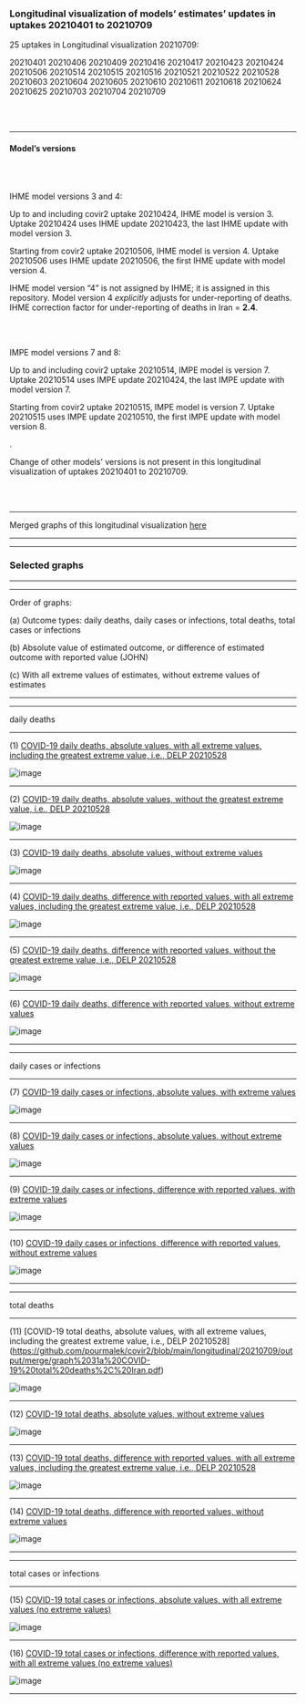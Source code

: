 ### Longitudinal visualization of models’ estimates’ updates in uptakes 20210401 to 20210709

25 uptakes in Longitudinal visualization 20210709: 

20210401 20210406 20210409 20210416 20210417 
20210423 20210424 20210506 20210514 20210515 
20210516 20210521 20210522 20210528 20210603 
20210604 20210605 20210610 20210611 20210618 
20210624 20210625 20210703 20210704 20210709

<br/><br/>


****

#### Model’s versions

<br/><br/>

IHME model versions 3 and 4:

Up to and including covir2 uptake 20210424, IHME model is version 3. Uptake 20210424 uses IHME update 20210423, the last IHME update with model version 3.

Starting from covir2 uptake 20210506, IHME model is version 4. Uptake 20210506 uses IHME update 20210506, the first IHME update with model version 4.

IHME model version “4” is not assigned by IHME; it is assigned in this repository. Model version 4 _explicitly_ adjusts for under-reporting of deaths. IHME correction factor for under-reporting of deaths in Iran = **2.4**.

<br/><br/>

IMPE model versions 7 and 8:

Up to and including covir2 uptake 20210514, IMPE model is version 7. Uptake 20210514 uses IMPE update 20210424, the last IMPE update with model version 7.

Starting from covir2 uptake 20210515, IMPE model is version 7. Uptake 20210515 uses IMPE update 20210510, the first IMPE update with model version 8.

.

Change of other models' versions is not present in this longitudinal visualization of uptakes 20210401 to 20210709.

<br/><br/>
****

Merged graphs of this longitudinal visualization [here](https://github.com/pourmalek/covir2/blob/main/longitudinal/20210709/graphs%20merged%2020210709.pdf)

****
****

### Selected graphs

****
****

Order of graphs:

(a) Outcome types: daily deaths, daily cases or infections, total deaths, total cases or infections

(b) Absolute value of estimated outcome, or difference of estimated outcome with reported value (JOHN)

(c) With all extreme values of estimates, without extreme values of estimates

****
****

daily deaths

****

(1) [COVID-19 daily deaths, absolute values, with all extreme values, including the greatest extreme value, i.e., DELP 20210528](https://github.com/pourmalek/covir2/blob/main/longitudinal/20210709/output/merge/graph%2011a%20COVID-19%20daily%20deaths%2C%20Iran.pdf)

![image](https://user-images.githubusercontent.com/30849720/126067737-5b840b56-3694-4ffe-b54c-3061219eaf68.png)

****

(2) [COVID-19 daily deaths, absolute values, without the greatest extreme value, i.e., DELP 20210528](https://github.com/pourmalek/covir2/blob/main/longitudinal/20210709/output/merge/graph%2011b%20COVID-19%20daily%20deaths%2C%20Iran.pdf)

![image](https://user-images.githubusercontent.com/30849720/126067781-e5e83917-8bb0-4a4e-840d-a799a0f6074d.png)

****

(3) [COVID-19 daily deaths, absolute values, without extreme values](https://github.com/pourmalek/covir2/blob/main/longitudinal/20210709/output/merge/graph%2011c%20COVID-19%20daily%20deaths%2C%20Iran%2C%20wo%20extremes.pdf)

![image](https://user-images.githubusercontent.com/30849720/126067794-7fbe73af-8090-4d6e-ae46-ef1750061d3e.png)

****

(4) [COVID-19 daily deaths, difference with reported values, with all extreme values, including the greatest extreme value, i.e., DELP 20210528](https://github.com/pourmalek/covir2/blob/main/longitudinal/20210709/output/merge/graph%2012a%20COVID-19%20daily%20deaths%2C%20Iran%2C%20minus.pdf)

![image](https://user-images.githubusercontent.com/30849720/126068161-eca30eba-d319-466f-b668-1906e0bcbe27.png)

****

(5) [COVID-19 daily deaths, difference with reported values, without the greatest extreme value, i.e., DELP 20210528](https://github.com/pourmalek/covir2/blob/main/longitudinal/20210709/output/merge/graph%2012b%20COVID-19%20daily%20deaths%2C%20Iran%2C%20wo%20extremes%2C%20minus.pdf)

![image](https://user-images.githubusercontent.com/30849720/126068241-4a42a00d-4532-420a-a1a8-52e2f9cb7f8c.png)

****

(6) [COVID-19 daily deaths, difference with reported values, without extreme values](https://github.com/pourmalek/covir2/blob/main/longitudinal/20210709/output/merge/graph%2012c%20COVID-19%20daily%20deaths%2C%20Iran%2C%20wo%20extremes%2C%20minus.pdf)

![image](https://user-images.githubusercontent.com/30849720/126068280-c90d9ccb-93f1-4dc5-bf54-517845fb41d6.png)

****
****

daily cases or infections

****

(7) [COVID-19 daily cases or infections, absolute values, with extreme values](https://github.com/pourmalek/covir2/blob/main/longitudinal/20210709/output/merge/graph%2021a%20COVID-19%20daily%20cases%2C%20Iran.pdf)

![image](https://user-images.githubusercontent.com/30849720/126068376-cd1a2f1c-ca61-41ae-9b89-d83177d603d0.png)

****

(8) [COVID-19 daily cases or infections, absolute values, without extreme values](https://github.com/pourmalek/covir2/blob/main/longitudinal/20210709/output/merge/graph%2021b%20COVID-19%20daily%20cases%2C%20Iran%2C%20wo%20extremes.pdf)

![image](https://user-images.githubusercontent.com/30849720/126068442-a61d6a05-e2ca-454c-bb61-2fbf2872a62c.png)

****

(9) [COVID-19 daily cases or infections, difference with reported values, with extreme values](https://github.com/pourmalek/covir2/blob/main/longitudinal/20210709/output/merge/graph%2022a%20COVID-19%20daily%20cases%2C%20Iran%2C%20minus.pdf)

![image](https://user-images.githubusercontent.com/30849720/126068512-361783d0-358d-4199-b4de-68178519361f.png)

****

(10) [COVID-19 daily cases or infections, difference with reported values, without extreme values](https://github.com/pourmalek/covir2/blob/main/longitudinal/20210709/output/merge/graph%2022b%20COVID-19%20daily%20cases%2C%20Iran%2C%20wo%20extremes%2C%20minus.pdf)

![image](https://user-images.githubusercontent.com/30849720/126068552-06d5bad7-d94b-4331-8938-031dbefadcf1.png)

****
****

total deaths

****

(11) [COVID-19 total deaths, absolute values, with all extreme values, including the greatest extreme value, i.e., DELP 20210528]
(https://github.com/pourmalek/covir2/blob/main/longitudinal/20210709/output/merge/graph%2031a%20COVID-19%20total%20deaths%2C%20Iran.pdf)

![image](https://user-images.githubusercontent.com/30849720/126068654-0faa5688-fe1a-42f0-b404-50eae9e3a250.png)

****

(12) [COVID-19 total deaths, absolute values, without extreme values](https://github.com/pourmalek/covir2/blob/main/longitudinal/20210709/output/merge/graph%2031b%20COVID-19%20total%20deaths%2C%20Iran%2C%20wo%20extremes.pdf)

![image](https://user-images.githubusercontent.com/30849720/126068910-78763d18-6a3d-4b71-8633-997daed47457.png)

****

(13) [COVID-19 total deaths, difference with reported values, with all extreme values, including the greatest extreme value, i.e., DELP 20210528](https://github.com/pourmalek/covir2/blob/main/longitudinal/20210709/output/merge/graph%2032a%20COVID-19%20total%20deaths%2C%20Iran%2C%20minus.pdf)

![image](https://user-images.githubusercontent.com/30849720/126068965-63877a27-539c-4b2c-b417-1e3759c0afbd.png)

****

(14) [COVID-19 total deaths, difference with reported values, without extreme values](https://github.com/pourmalek/covir2/blob/main/longitudinal/20210709/output/merge/graph%2032b%20COVID-19%20total%20deaths%2C%20Iran%2C%20wo%20extremes%2C%20minus.pdf)

![image](https://user-images.githubusercontent.com/30849720/126069030-9db5df1a-3763-4826-b790-377a04d099b3.png)

****
****

total cases or infections

****

(15) [COVID-19 total cases or infections, absolute values, with all extreme values (no extreme values)](https://github.com/pourmalek/covir2/blob/main/longitudinal/20210709/output/merge/graph%2041a%20COVID-19%20total%20cases%2C%20Iran.pdf)

![image](https://user-images.githubusercontent.com/30849720/126069139-e739fed0-cfa8-4a90-b1b9-8dcc483d8574.png)

****

(16) [COVID-19 total cases or infections, difference with reported values, with all extreme values (no extreme values)](https://github.com/pourmalek/covir2/blob/main/longitudinal/20210709/output/merge/graph%2042a%20COVID-19%20total%20cases%2C%20Iran%2C%20minus.pdf)

![image](https://user-images.githubusercontent.com/30849720/126069186-620befdd-4212-43b7-b68b-e75696fe1536.png)

****














